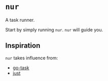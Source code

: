 # `nur`

A task runner.

Start by simply running `nur`. `nur` will guide you.

## Inspiration

`nur` takes influence from:

- [go-task](https://github.com/go-task/task)
- [just](https://github.com/casey/just)
